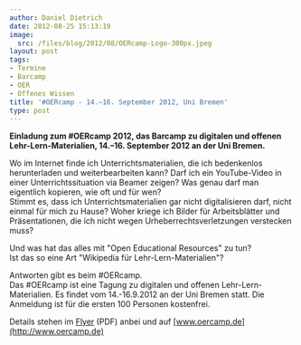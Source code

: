 ```yaml
---
author: Daniel Dietrich
date: 2012-08-25 15:13:19
image:
  src: /files/blog/2012/08/OERcamp-Logo-300px.jpeg
layout: post
tags:
- Termine
- Barcamp
- OER
- Offenes Wissen
title: '#OERcamp - 14.–16. September 2012, Uni Bremen'
type: post
---
```


**Einladung zum #OERcamp 2012, das Barcamp zu digitalen und offenen Lehr-Lern-Materialien, 14.–16\. September 2012 an der Uni Bremen.**

Wo im Internet finde ich Unterrichtsmaterialien, die ich bedenkenlos herunterladen und weiterbearbeiten kann? Darf ich ein YouTube-Video in einer Unterrichtssituation via Beamer zeigen? Was genau darf man eigentlich kopieren, wie oft und für wen?  
Stimmt es, dass ich Unterrichtsmaterialien gar nicht digitalisieren darf, nicht einmal für mich zu Hause? Woher kriege ich Bilder für Arbeitsblätter und Präsentationen, die ich nicht wegen Urheberrechtsverletzungen verstecken muss?

Und was hat das alles mit "Open Educational Resources" zu tun?  
Ist das so eine Art "Wikipedia für Lehr-Lern-Materialien"?

Antworten gibt es beim #OERcamp.  
Das #OERcamp ist eine Tagung zu digitalen und offenen Lehr-Lern-Materialien. Es findet vom 14.-16.9.2012 an der Uni Bremen statt. Die Anmeldung ist für die ersten 100 Personen kostenfrei.

Details stehen im [Flyer](/files/blog/2012/08/OERcampFlyer.pdf) (PDF) anbei und auf [www.oercamp.de](http://www.oercamp.de)